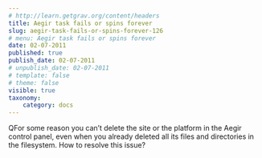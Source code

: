 ```yaml
---
# http://learn.getgrav.org/content/headers
title: Aegir task fails or spins forever
slug: aegir-task-fails-or-spins-forever-126
# menu: Aegir task fails or spins forever
date: 02-07-2011
published: true
publish_date: 02-07-2011
# unpublish_date: 02-07-2011
# template: false
# theme: false
visible: true
taxonomy:
    category: docs
---
```


<a name="intro-q"></a>

QFor some reason you can’t delete the site or the platform in the Aegir control panel, even when you already deleted all its files and directories in the filesystem. How to resolve this issue?
